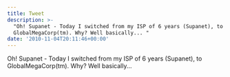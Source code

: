 ```yaml
---
title: Tweet
description: >-
  "Oh! Supanet - Today I switched from my ISP of 6 years (Supanet), to
  GlobalMegaCorp(tm). Why? Well basically... "
date: '2010-11-04T20:11:46+00:00'
---
```

Oh! Supanet - Today I switched from my ISP of 6 years (Supanet), to GlobalMegaCorp(tm). Why? Well basically... 
